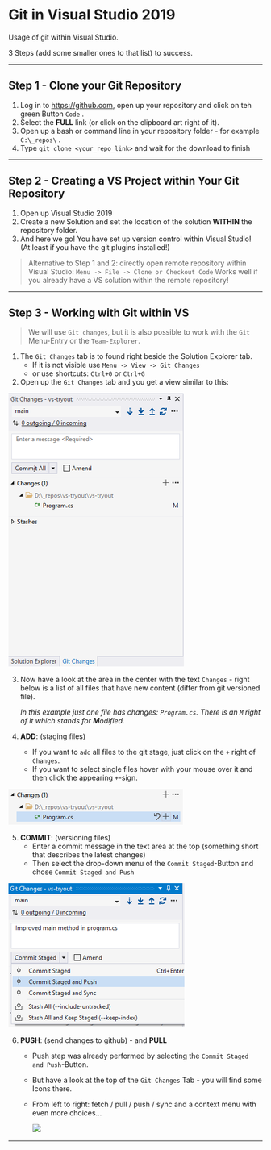 # Git in Visual Studio 2019

Usage of git within Visual Studio.

3 Steps (add some smaller ones to that list) to success.

---

## Step 1 - Clone your Git Repository

1. Log in to <https://github.com>, open up your repository and click on teh green Button `Code` .
1. Select the **FULL** link (or click on the clipboard art right of it).
1. Open up a bash or command line in your repository folder - for example `C:\_repos\` .
1. Type `git clone <your_repo_link>`  and wait for the download to finish

---

## Step 2 - Creating a VS Project within Your Git Repository

1. Open up Visual Studio 2019
1. Create a new Solution and set the location of the solution **WITHIN** the repository folder.
1. And here we go! You have set up version control within Visual Studio! (At least if you have the git plugins installed!)

> Alternative to Step 1 and 2: directly open remote repository within Visual Studio:
> `Menu -> File -> Clone or Checkout Code`
> Works well if you already have a VS solution within the remote repository!

---

## Step 3 - Working with Git within VS

> We will use `Git changes`, but it is also possible to work with the `Git` Menu-Entry or the `Team-Explorer`.

1. The `Git Changes` tab is to found right beside the Solution Explorer tab.
    - If it is not visible use `Menu -> View -> Git Changes`
    - or use shortcuts: `Ctrl+0` or `Ctrl+G`
1. Open up the `Git Changes` tab and you get a view similar to this:

![](./_img/git-changes-01.png)

3. Now have a look at the area in the center with the text `Changes` - right below is a list of all files that have new content (differ from git versioned file). 

   *In this example just one file has changes: `Program.cs`. There is an `M` right of it which stands for **M**odified.*

4. **ADD**: (staging files)

   - If you want to `add` all files to the git stage, just click on the `+` right of `Changes`.
   - If you want to select single files hover with your mouse over it and then click the appearing `+`-sign.

![](./_img/git-changes-02.png)

5. **COMMIT**: (versioning files)
   - Enter a commit message in the text area at the top (something short that describes the latest changes)
   - Then select the drop-down menu of the `Commit Staged`-Button and chose `Commit Staged and Push`

![image-20211006230648447](./_img/git-changes-03.png)

6. **PUSH**: (send changes to github) - and **PULL**

   - Push step was already performed by selecting the `Commit Staged and Push`-Button.

   - But have a look at the top of the `Git Changes` Tab - you will find some Icons there. 

   - From left to right: fetch / pull / push / sync and a context menu with even more choices... 

     ![](C:\Users\peter\Desktop\tmpl-litec-info\cheat-sheets\_img\git-changes-04.png)

---

